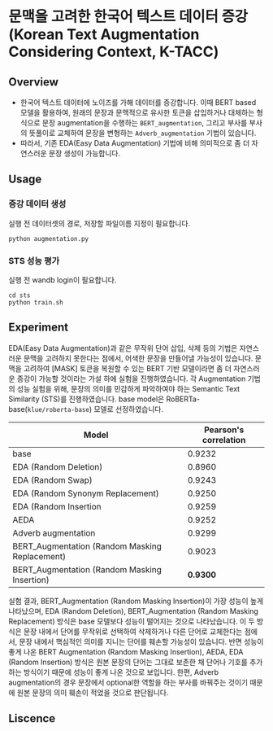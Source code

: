 # 문맥을 고려한 한국어 텍스트 데이터 증강 (Korean Text Augmentation Considering Context, **K-TACC**)

## Overview
- 한국어 텍스트 데이터에 노이즈를 가해 데이터를 증강합니다. 이때 BERT based 모델을 활용하여, 원래의 문장과 문맥적으로 유사한 토큰을 삽입하거나 대체하는 형식으로 문장 augmentation을 수행하는 `BERT_augmentation`, 그리고 부사를 부사의 뜻풀이로 교체하여 문장을 변형하는 `Adverb_augmentation` 기법이 있습니다.
- 따라서, 기존 EDA(Easy Data Augmentation) 기법에 비해 의미적으로 좀 더 자연스러운 문장 생성이 가능합니다.

## Usage
### 증강 데이터 생성
실행 전 데이터셋의 경로, 저장할 파일이름 지정이 필요합니다.
```
python augmentation.py
```

### STS 성능 평가
실행 전 wandb login이 필요합니다.
```
cd sts
python train.sh
```

## Experiment
EDA(Easy Data Augmentation)과 같은 무작위 단어 삽입, 삭제 등의 기법은 자연스러운 문맥을 고려하지 못한다는 점에서, 어색한 문장을 만들어낼 가능성이 있습니다. 문맥을 고려하여 [MASK] 토큰을 복원할 수 있는 BERT 기반 모델이라면 좀 더 자연스러운 증강이 가능할 것이라는 가설 하에 실험을 진행하였습니다. 각 Augmentation 기법의 성능 실험을 위해, 문장의 의미를 민감하게 파악하여야 하는 Semantic Text Similarity (STS)를 진행하였습니다. base model은 RoBERTa-base(`klue/roberta-base`) 모델로 선정하였습니다.


|Model|Pearson's correlation|
|---|---|
|base|0.9232|
|EDA (Random Deletion) | 0.8960|
|EDA (Random Swap) | 0.9243 |
|EDA (Random Synonym Replacement) | 0.9250 |
|EDA (Random Insertion | 0.9259 |
|AEDA | 0.9252 |
|Adverb augmentation | 0.9299 |
|BERT_Augmentation (Random Masking Replacement) | 0.9023 |
|BERT_Augmentation (Random Masking Insertion) | **0.9300** |

실험 결과, BERT_Augmentation (Random Masking Insertion)이 가장 성능이 높게 나타났으며, EDA (Random Deletion), BERT_Augmentation (Random Masking Replacement) 방식은 base 모델보다 성능이 떨어지는 것으로 나타났습니다. 이 두 방식은 문장 내에서 단어를 무작위로 선택하여 삭제하거나 다른 단어로 교체한다는 점에서, 문장 내에서 핵심적인 의미를 지니는 단어를 훼손할 가능성이 있습니다. 반면 성능이 좋게 나온 BERT Augmentation (Random Masking Insertion), AEDA, EDA (Random Insertion) 방식은 원본 문장의 단어는 그대로 보존한 채 단어나 기호를 추가하는 방식이기 때문에 성능이 좋게 나온 것으로 보입니다.
한편, Adverb augmentation의 경우 문장에서 optional한 역할을 하는 부사를 바꿔주는 것이기 때문에 원본 문장의 의미 훼손이 적었을 것으로 판단됩니다.


## Liscence

